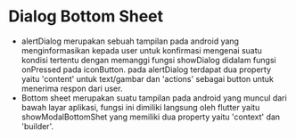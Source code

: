 # Dialog Bottom Sheet

- alertDialog merupakan sebuah tampilan pada android yang menginformasikan kepada user untuk konfirmasi mengenai suatu kondisi tertentu dengan memanggi fungsi showDialog didalam fungsi onPressed pada iconButton. pada alertDialog terdapat dua property yaitu 'content' untuk text/gambar dan 'actions' sebagai button untuk menerima respon dari user.
- Bottom sheet merupakan suatu tampilan pada android yang muncul dari bawah layar aplikasi, fungsi ini dimiliki langsung oleh flutter yaitu showModalBottomShet yang memiliki dua property yaitu 'context' dan 'builder'.
